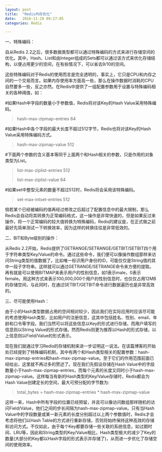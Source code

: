 ```yaml
---
layout: post
title:  "Redis内存优化"
date:   2016-11-29 09:27:05
categories: Redis

---
```


一、特殊编码：

自从Redis 2.2之后，很多数据类型都可以通过特殊编码的方式来进行存储空间的优化。其中，Hash、List和由Integer组成的Sets都可以通过该方式来优化存储结构，以便占用更少的空间，在有些情况下，可以省去9/10的空间。

这些特殊编码对于Redis的使用而言是完全透明的，事实上，它只是CPU和内存之间的一个交易而言。如果内存使用率方面高一些，那么在操作数据时消耗的CPU自然要多一些，反之亦然。在Redis中提供了一组配置参数用于设置与特殊编码相关的各种阈值，如：

#如果Hash中字段的数量小于参数值，Redis将对该Key的Hash Value采用特殊编码。

>hash-max-zipmap-entries 64

#如果Hash中各个字段的最大长度不超过512字节，Redis也将对该Key的Hash Value采用特殊编码方式。

>hash-max-zipmap-value 512

#下面两个参数的含义基本等同于上面两个和Hash相关的参数，只是作用的对象类型为List。

>list-max-ziplist-entries 512
>
>list-max-ziplist-value 64

#如果set中整型元素的数量不超过512时，Redis将会采用该特殊编码。

>set-max-intset-entries 512

倘若某个已经被编码的值再经过修改之后超过了配置信息中的最大限制，那么Redis会自动将其转换为正常编码格式，这一操作是非常快速的，但是如果反过来操作，将一个正常编码的较大值转换为特殊编码，Redis的建议是，在正式做之前最好先简单测试一下转换效率，因为这样的转换往往是非常低效的。
    
二、BIT和Byte级别的操作：

从Redis 2.2开始，Redis提供了GETRANGE/SETRANGE/GETBIT/SETBIT四个用于字符串类型Key/Value的命令。通过这些命令，我们便可以像操作数组那样来访问String类型的值数据了。比如唯一标识用户身份的ID，可能仅仅是String值的其中一段子字符串。这样就可以通过GETRANGE/SETRANGE命令来方便的提取。再有就是可以使用BITMAP来表示用户的性别信息，如1表示male，0表示female。用这种方式来表示100,000,000个用户的性别信息时，也仅仅占用12MB的存储空间，与此同时，在通过SETBIT/GETBIT命令进行数据遍历也是非常高效的。
    
三、尽可能使用Hash：

由于小的Hash类型数据占用的空间相对较少，因此我们在实际应用时应该尽可能的考虑使用Hash类型，比如用户的注册信息，这其中包括姓名、性别、email、年龄和口令等字段。我们当然可以将这些信息以Key的形式进行存储，而用户填写的信息则以String Value的形式存储。然而Redis则更为推荐以Hash的形式存储，以上信息则以Field/Value的形式表示。

现在我们就通过学习Redis的存储机制来进一步证明这一说法。在该篇博客的开始处已经提到了特殊编码机制，其中有两个和Hash类型相关的配置参数：hash-max-zipmap-entries和hash-max-zipmap-value。至于它们的作用范围前面已经给出，这里就不再过多的赘述了。现在我们先假设存储在Hash Value中的字段数量小于hash-max-zipmap-entries，而每个元素的长度又同时小于hash-max-zipmap-value。这样每当有新的Hash类型的Key/Value存储时，Redis都会为Hash Value创建定长的空间，最大可预分配的字节数为:

>total_bytes = hash-max-zipmap-entries * hash-max-zipmap-value

这样一来，Hash中所有字段的位置已经预留，并且可以像访问数组那样随机的访问Field/Value，他们之间的步长间隔为hash-max-zipmap-value。只有当Hash Value中的字段数量或某一新元素的长度分别超过以上两个参数值时，Redis才会考虑将他们以Hash Table的方式进行重新存储，否则将始终保持这种高效的存储和访问方式。不仅如此，由于每个Key都要存储一些关联的系统信息，如过期时间、LRU等，因此和String类型的Key/Value相比，Hash类型极大的减少了Key的数量(大部分的Key都以Hash字段的形式表示并存储了)，从而进一步优化了存储空间的使用效率。